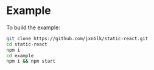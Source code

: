 
# Example

To build the example:

```sh
git clone https://github.com/jxnblk/static-react.git
cd static-react
npm i
cd example
npm i && npm start
```

